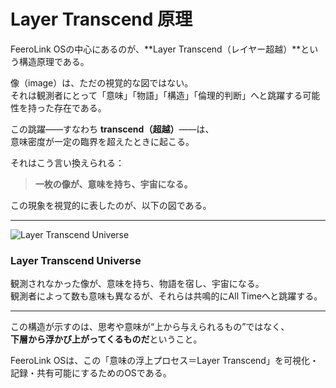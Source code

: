 # Layer Transcend 原理

FeeroLink OSの中心にあるのが、**Layer Transcend（レイヤー超越）**という構造原理である。

像（image）は、ただの視覚的な図ではない。  
それは観測者にとって「意味」「物語」「構造」「倫理的判断」へと跳躍する可能性を持った存在である。

この跳躍——すなわち **transcend（超越）**——は、  
意味密度が一定の臨界を超えたときに起こる。

それはこう言い換えられる：

> **一枚の像が、意味を持ち、宇宙になる。**

この現象を視覚的に表したのが、以下の図である。

---

![Layer Transcend Universe](FeeroLink-OS/docs/assets/images/layer_transcend_universe.jpg)

### Layer Transcend Universe

観測されなかった像が、意味を持ち、物語を宿し、宇宙になる。  
観測者によって数も意味も異なるが、それらは共鳴的にAll Timeへと跳躍する。

---

この構造が示すのは、思考や意味が“上から与えられるもの”ではなく、  
**下層から浮かび上がってくるものだ**ということ。

FeeroLink OSは、この「意味の浮上プロセス＝Layer Transcend」を可視化・記録・共有可能にするためのOSである。

